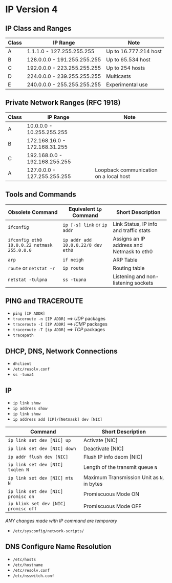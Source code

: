 # IP Version 4

## IP Class and Ranges

Class | IP Range | Note
--- | --- | ---
A | 1.1.1.0 - 127.255.255.255 | Up to 16.777.214 host
B | 128.0.0.0 - 191.255.255.255 | Up to 65.534 host
C | 192.0.0.0 - 223.255.255.255 | Up to 254 hosts
D | 224.0.0.0 - 239.255.255.255 | Multicasts
E | 240.0.0.0 - 255.255.255.255 | Experimental use  

## Private Network Ranges  (RFC 1918)

Class | IP Range | Note
--- | --- | ---
A | 10.0.0.0 - 10.255.255.255 |
B | 172.168.16.0 - 172.168.31.255 |
C | 192.168.0.0 - 192.168.255.255 |
A | 127.0.0.0 - 127.255.255.255 | Loopback communication on a local host

## Tools and Commands  

Obsolete Command | Equivalent `ip` Command | Short Description
--- | --- | ---
`ifconfig` | `ip [-s] link` or `ip addr`| Link Status, IP info and traffic stats
`ifconfig eth0 10.0.0.22 netmask 255.0.0.0` | `ip addr add 10.0.0.22/8 dev eth0` | Assigns an IP address and Netmask to eth0
`arp` | `if neigh` | ARP Table
`route` or `netstat -r` | `ip route` | Routing table
`netstat -tulpna` | `ss -tupna` | Listening and non-listening sockets

## PING and TRACEROUTE
- `ping [IP ADDR]`
- `traceroute -n [IP ADDR]` ==> *UDP* packages
- `traceroute -I [IP ADDR]` ==> *ICMP* packages
- `traceroute -T [ip ADDR]` ==> *TCP* packages
- `tracepath`

## DHCP, DNS, Network Connections
- `dhclient`
- `/etc/resolv.conf`
- `ss -tuna4`

## IP
- `ip link show`
- `ip address show`
- `ip link show`
- `ip address add [IP]/[Netmask] dev [NIC]`

Command | Short Description
--- | ---
`ip link set dev [NIC] up` | Activate [NIC]
`ip link set dev [NIC] down` | Deactivate [NIC]
`ip addr flush dev [NIC]` | Flush IP info deom [NIC]
`ip link set dev [NIC] txqlen N` | Length of the transmit queue `N`
`ip link set dev [NIC] mtu N` | Maximum Transmission  Unit as `N`, in bytes
`ip link set dev [NIC] promisc on` | Promiscuous Mode ON
`ip klink set dev [NIC] promisc off` | Promiscuous Mode OFF

*ANY changes made with IP command are temporary*
- `/etc/sysconfig/network-scripts/`

## DNS Configure Name Resolution
- `/etc/hosts`
- `/etc/hostname`
- `/etc/resolv.conf`
- `/etc/nsswitch.conf`
